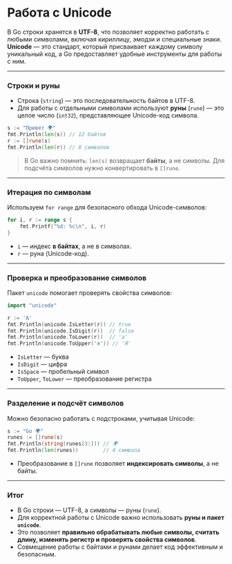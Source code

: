 # Работа с Unicode

В Go строки хранятся в **UTF-8**, что позволяет корректно работать с любыми символами, включая кириллицу, эмодзи и специальные знаки. **Unicode** — это стандарт, который присваивает каждому символу уникальный код, а Go предоставляет удобные инструменты для работы с ним.

---

### Строки и руны

* Строка (`string`) — это последовательность байтов в UTF-8.
* Для работы с отдельными символами используют **руны** (`rune`) — это целое число (`int32`), представляющее Unicode-код символа.

```go
s := "Привет 🌍"
fmt.Println(len(s)) // 12 байтов
r := []rune(s)
fmt.Println(len(r)) // 8 символов
```

> В Go важно помнить: `len(s)` возвращает **байты**, а не символы. Для подсчёта символов нужно конвертировать в `[]rune`.

---

### Итерация по символам

Используем `for range` для безопасного обхода Unicode-символов:

```go
for i, r := range s {
    fmt.Printf("%d: %c\n", i, r)
}
```

* `i` — индекс **в байтах**, а не в символах.
* `r` — руна (Unicode-код).

---

### Проверка и преобразование символов

Пакет `unicode` помогает проверять свойства символов:

```go
import "unicode"

r := 'A'
fmt.Println(unicode.IsLetter(r)) // true
fmt.Println(unicode.IsDigit(r))  // false
fmt.Println(unicode.ToLower(r))  // 'a'
fmt.Println(unicode.ToUpper('я')) // 'Я'
```

* `IsLetter` — буква
* `IsDigit` — цифра
* `IsSpace` — пробельный символ
* `ToUpper`, `ToLower` — преобразование регистра

---

### Разделение и подсчёт символов

Можно безопасно работать с подстроками, учитывая Unicode:

```go
s := "Go 🌍"
runes := []rune(s)
fmt.Println(string(runes[3:])) // 🌍
fmt.Println(len(runes))        // 4 символа
```

* Преобразование в `[]rune` позволяет **индексировать символы**, а не байты.

---

### Итог

* В Go строки — UTF-8, а символы — руны (`rune`).
* Для корректной работы с Unicode важно использовать **руны и пакет `unicode`**.
* Это позволяет **правильно обрабатывать любые символы, считать длину, изменять регистр и проверять свойства символов**.
* Совмещение работы с байтами и рунами делает код эффективным и безопасным.